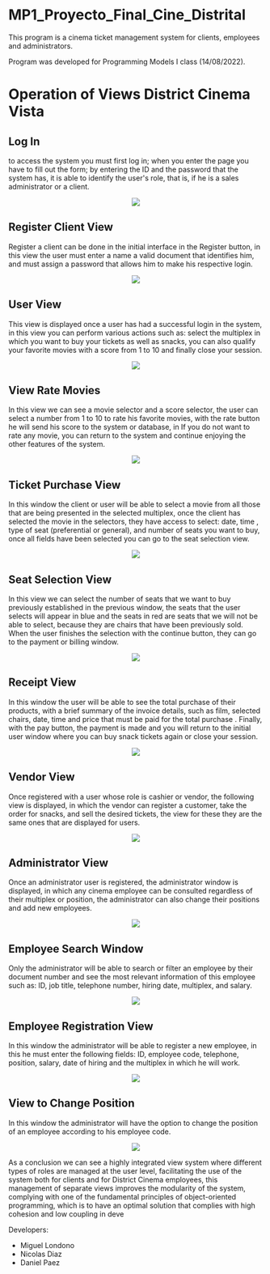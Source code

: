 # MP1_Proyecto_Final_Cine_Distrital

This program is a cinema ticket management system for clients, employees and administrators.

Program was developed for Programming Models I class (14/08/2022).

# Operation of Views District Cinema Vista 
## Log In
to access the system you must first log in; when you enter the page you have to fill out the form; by entering the ID and the password that the system has, it is able to identify the user's role, that is, if he is a sales administrator or a client. 

<p align="center">
  <img src="views/Log In.png">
</p>

## Register Client View
Register a client can be done in the initial interface in the Register button, in this view the user must enter a name a valid document that identifies him, and must assign a password that allows him to make his respective login.

<p align="center">
  <img src="views/Register Client View.png">
</p>

## User View
This view is displayed once a user has had a successful login in the system, in this view you can perform various actions such as: select the multiplex in which you want to buy your tickets as well as snacks, you can also qualify your favorite movies with a score from 1 to 10 and finally close your session.

<p align="center">
  <img src="views/User View.png">
</p>

## View Rate Movies
In this view we can see a movie selector and a score selector, the user can select a number from 1 to 10 to rate his favorite movies, with the rate button he will send his score to the system or database, in If you do not want to rate any movie, you can return to the system and continue enjoying the other features of the system. 

<p align="center">
  <img src="views/View Rate Movies.png">
</p>

## Ticket Purchase View
In this window the client or user will be able to select a movie from all those that are being presented in the selected multiplex, once the client has selected the movie in the selectors, they have access to select: date, time , type of seat (preferential or general), and number of seats you want to buy, once all fields have been selected you can go to the seat selection view. 

<p align="center">
  <img src="views/Ticket purchase view.png">
</p>

## Seat Selection View
In this view we can select the number of seats that we want to buy previously established in the previous window, the seats that the user selects will appear in blue and the seats in red are seats that we will not be able to select, because they are chairs that have been previously sold. When the user finishes the selection with the continue button, they can go to the payment or billing window.

<p align="center">
  <img src="views/Seat Selection View.png">
</p>

## Receipt View
In this window the user will be able to see the total purchase of their products, with a brief summary of the invoice details, such as film, selected chairs, date, time and price that must be paid for the total purchase . Finally, with the pay button, the payment is made and you will return to the initial user window where you can buy snack tickets again or close your session. 

<p align="center">
  <img src="views/Receipt View.png">
</p>

## Vendor View
Once registered with a user whose role is cashier or vendor, the following view is displayed, in which the vendor can register a customer, take the order for snacks, and sell the desired tickets, the view for these they are the same ones that are displayed for users. 

<p align="center">
  <img src="views/Vendor View.png">
</p>

## Administrator View
Once an administrator user is registered, the administrator window is displayed, in which any cinema employee can be consulted regardless of their multiplex or position, the administrator can also change their positions and add new employees. 

<p align="center">
  <img src="views/Administrator View.png">
</p>

## Employee Search Window
Only the administrator will be able to search or filter an employee by their document number and see the most relevant information of this employee such as: ID, job title, telephone number, hiring date, multiplex, and salary. 

<p align="center">
  <img src="views/Employee Search Window.png">
</p>

## Employee Registration View
In this window the administrator will be able to register a new employee, in this he must enter the following fields: ID, employee code, telephone, position, salary, date of hiring and the multiplex in which he will work. 

<p align="center">
  <img src="views/Employee Registration View.png">
</p>

## View to Change Position
In this window the administrator will have the option to change the position of an employee according to his employee code. 

<p align="center">
  <img src="views/View to Change Position.png">
</p>

As a conclusion we can see a highly integrated view system where different types of roles are managed at the user level, facilitating the use of the system both for clients and for District Cinema employees, this management of separate views improves the modularity of the system, complying with one of the fundamental principles of object-oriented programming, which is to have an optimal solution that complies with high cohesion and low coupling in deve


Developers:
 - Miguel Londono
 - Nicolas Diaz
 - Daniel Paez



